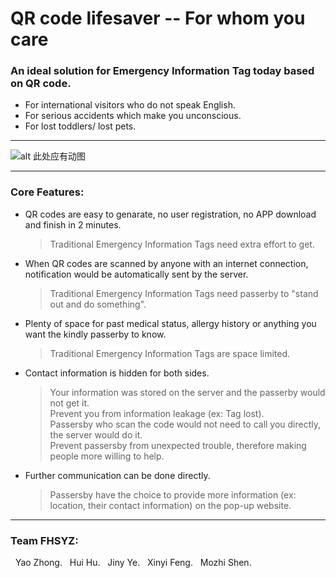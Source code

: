 # QR code lifesaver -- For whom you care   
### An ideal solution for Emergency Information Tag today based on QR code.  

- For international visitors who do not speak English.  
- For serious accidents which make you unconscious.   
- For lost toddlers/ lost pets.   
***
![alt 此处应有动图](图片地址)
***

###  Core Features:  

* QR codes are easy to genarate, no user registration, no APP download and finish in 2 minutes.   
  > Traditional Emergency Information Tags need extra effort to get.  

* When QR codes are scanned by anyone with an internet connection, notification would be automatically sent by the server.   
  > Traditional Emergency Information Tags need passerby to "stand out and do something".

* Plenty of space for past medical status, allergy history or anything you want the kindly passerby to know.   
  > Traditional Emergency Information Tags are space limited.   

* Contact information is hidden for both sides.   
  > Your information was stored on the server and the passerby would not get it.   
  > Prevent you from information leakage (ex: Tag lost).    
  > Passersby who scan the code would not need to call you directly, the server would do it.   
  > Prevent passersby from unexpected trouble, therefore making people more willing to help.   

* Further communication can be done directly.    
  > Passersby have the choice to provide more information (ex: location, their contact information) on the pop-up website.
***
### Team FHSYZ:   
 
Yao Zhong.   
Hui Hu.  
Jiny Ye.   
Xinyi Feng.   
Mozhi Shen.   
